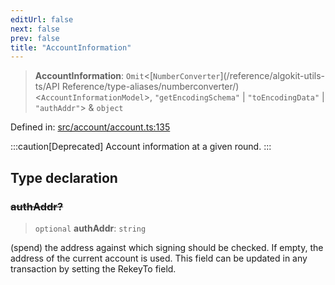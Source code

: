 ```yaml
---
editUrl: false
next: false
prev: false
title: "AccountInformation"
---
```


> **AccountInformation**: `Omit`\<[`NumberConverter`](/reference/algokit-utils-ts/API Reference/type-aliases/numberconverter/)\<`AccountInformationModel`\>, `"getEncodingSchema"` \| `"toEncodingData"` \| `"authAddr"`\> & `object`

Defined in: [src/account/account.ts:135](https://github.com/algorandfoundation/algokit-utils-ts/blob/45957336d0cbf88c980c0a3343335a5e5e142c93/src/account/account.ts#L135)

:::caution[Deprecated]
Account information at a given round.
:::

## Type declaration

### ~~authAddr?~~

> `optional` **authAddr**: `string`

(spend) the address against which signing should be checked. If empty, the address of the current account is used. This field can be updated in any transaction by setting the RekeyTo field.
